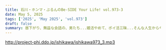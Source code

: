 ```yaml
---
title: 石川・ホンマ・ぶるんのBe-SIDE Your Life! vol.973-3
date: May 5, 2025
tags: ['2025', 'May 2025', 'vol.973']
draft: false
summary: 昼下がり、無益な会話の、男たち...婚活やめて、ポイ活三昧...そんな人生から今年こそ脱したい！キッカケを！何かキッカケを〜ッッ！！
---
```


http://project-phi.ddo.jp/ishikawa/ishikawa973_3.mp3